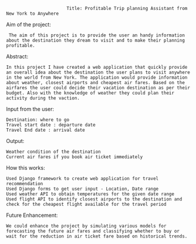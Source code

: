                            Title: Profitable Trip planning Assistant from New York to Anywhere


Aim of the project:

     The aim of this project is to provide the user an handy information about the destination they dream to visit and to make their planning profitable.

Abstract:
    
    In this project I have created a web application that quickly provide an overall idea about the destination the user plans to visit anywhere in the world from New York. The application would provide information about weather, closest airports and cheapest air fares. Based on the airfares the user could decide their vacation destination as per their budget. Also with the knowledge of weather they could plan their activity during the vaction.


Input from the user:
    
    Destination: where to go
    Travel start date : departure date 
    Travel End date : arrival date
    
Output:
   
    Weather condition of the destination
    Current air fares if you book air ticket immediately
    
How this works:
    
    Used Django framework to create web application for travel recommendation
    Used Django forms to get user input - Location, Date range
    Used weather API to obtain temperatures for the given date range
    Used flight API to identify closest airports to the destination and check for the cheapest flight available for the travel period

Future Enhancement:
    
    We could enhance the project by simulating various models for forecasting the future air fares and classifying whether to buy or wait for the reduction in air ticket fare based on historical trends.
  
